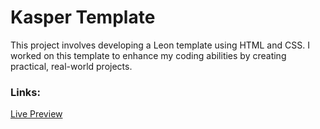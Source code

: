 # Kasper Template
This project involves developing a Leon template using HTML and CSS. I worked on this template to enhance my coding abilities by creating practical, real-world projects.
### Links:
[Live Preview](https://mohammedbahamid.github.io/Kasper-template/)
